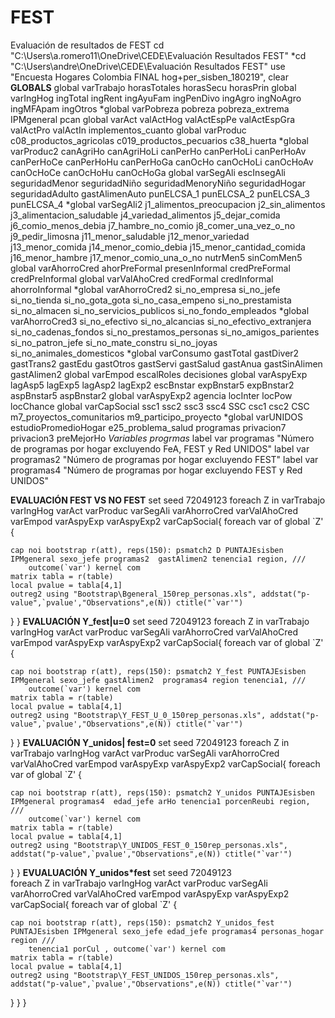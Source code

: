# FEST
Evaluación de resultados de FEST
cd "C:\Users\a.romero11\OneDrive\CEDE\Evaluación Resultados FEST\"
*cd "C:\Users\andre\OneDrive\CEDE\Evaluación Resultados FEST\"
use "Encuesta Hogares Colombia FINAL hog+per_sisben_180219", clear
**GLOBALS**
global varTrabajo horasTotales horasSecu horasPrin 
global varIngHog ingTotal ingRent ingAyuFam ingPenDivo ingAgro ingNoAgro ingMFApam ingOtros
*global varPobreza pobreza pobreza_extrema IPMgeneral pcan 
global varAct valActHog valActEspPe valActEspGra valActPro valActIn implementos_cuanto
global varProduc c08_productos_agricolas c019_productos_pecuarios  c38_huerta
*global varProduc2 canAgriHo canAgriHoLi canPerHo canPerHoLi canPerHoAv canPerHoCe canPerHoHu canPerHoGa canOcHo canOcHoLi canOcHoAv canOcHoCe canOcHoHu canOcHoGa 
global varSegAli escInsegAli seguridadMenor seguridadNiño seguridadMenoryNiño seguridadHogar seguridadAdulto gastAlimenAuto punELCSA_1 punELCSA_2 punELCSA_3 punELCSA_4
*global varSegAli2 j1_alimentos_preocupacion j2_sin_alimentos j3_alimentacion_saludable j4_variedad_alimentos j5_dejar_comida j6_comio_menos_debia j7_hambre_no_comio j8_comer_una_vez_o_no j9_pedir_limosna j11_menor_saludable j12_menor_variedad j13_menor_comida j14_menor_comio_debia j15_menor_cantidad_comida j16_menor_hambre j17_menor_comio_una_o_no nutrMen5 sinComMen5
global varAhorroCred ahorPreFormal presenInformal credPreFormal credPreInformal
global varValAhoCred  credFormal credInformal  ahorroInformal
*global varAhorroCred2 si_no_empresa si_no_jefe si_no_tienda si_no_gota_gota si_no_casa_empeno si_no_prestamista si_no_almacen si_no_servicios_publicos si_no_fondo_empleados
*global varAhorroCred3 si_no_efectivo si_no_alcancias si_no_efectivo_extranjera si_no_cadenas_fondos si_no_prestamos_personas si_no_amigos_parientes si_no_patron_jefe si_no_mate_constru si_no_joyas si_no_animales_domesticos
*global varConsumo gastTotal gastDiver2 gastTrans2 gastEdu gastOtros gastServi gastSalud gastAnua gastSinAlimen gastAlimen2
global varEmpod escalRoles decisiones
global varAspyExp lagAsp5 lagExp5 lagAsp2 lagExp2 escBnstar expBnstar5 expBnstar2 aspBnstar5 aspBnstar2 
global varAspyExp2 agencia locInter locPow locChance
global varCapSocial ssc1 ssc2 ssc3 ssc4 SSC csc1 csc2 CSC m7_proyectos_comunitarios m9_participo_proyecto
*global varUNIDOS  estudioPromedioHogar e25_problema_salud programas privacion7 privacion3 preMejorHo
*Variables progrmas*
label var programas "Número de programas por hogar excluyendo FeA, FEST y Red UNIDOS"
label var programas2 "Número de programas por hogar excluyendo FEST"
label var programas4 "Número de programas por hogar excluyendo FEST y Red UNIDOS"

**EVALUACIÓN FEST VS NO FEST**
set seed 72049123
	foreach Z in varTrabajo varIngHog varAct varProduc varSegAli varAhorroCred varValAhoCred varEmpod varAspyExp varAspyExp2 varCapSocial{
	foreach var of global `Z' {  

	cap noi bootstrap r(att), reps(150): psmatch2 D PUNTAJEsisben IPMgeneral sexo_jefe programas2  gastAlimen2 tenencia1 region, ///
		outcome(`var') kernel com
	matrix tabla = r(table)
	local pvalue = tabla[4,1]
	outreg2 using "Bootstrap\Bgeneral_150rep_personas.xls", addstat("p-value",`pvalue',"Observations",e(N)) ctitle("`var'")
}
}
**EVALUACIÓN Y_fest|u=0**
set seed 72049123
	foreach Z in varTrabajo varIngHog varAct varProduc varSegAli varAhorroCred varValAhoCred varEmpod varAspyExp varAspyExp2 varCapSocial{
	foreach var of global `Z' {  

	cap noi bootstrap r(att), reps(150): psmatch2 Y_fest PUNTAJEsisben IPMgeneral sexo_jefe gastAlimen2  programas4 region tenencia1, ///
		outcome(`var') kernel com
	matrix tabla = r(table)
	local pvalue = tabla[4,1]
	outreg2 using "Bootstrap\Y_FEST_U_0_150rep_personas.xls", addstat("p-value",`pvalue',"Observations",e(N)) ctitle("`var'")
}
}
**EVALUACIÓN Y_unidos| fest=0**
set seed 72049123
	foreach Z in varTrabajo varIngHog varAct varProduc varSegAli varAhorroCred varValAhoCred varEmpod varAspyExp varAspyExp2 varCapSocial{
	foreach var of global `Z' {  

	cap noi bootstrap r(att), reps(150): psmatch2 Y_unidos PUNTAJEsisben IPMgeneral programas4  edad_jefe arHo tenencia1 porcenReubi region, ///
		outcome(`var') kernel com
	matrix tabla = r(table)
	local pvalue = tabla[4,1]
	outreg2 using "Bootstrap\Y_UNIDOS_FEST_0_150rep_personas.xls", addstat("p-value",`pvalue',"Observations",e(N)) ctitle("`var'")
}
}
**EVUALUACIÓN Y_unidos*fest**
set seed 72049123	
	foreach Z in varTrabajo varIngHog varAct varProduc varSegAli varAhorroCred varValAhoCred varEmpod varAspyExp varAspyExp2 varCapSocial{
	foreach var of global `Z' {  

	cap noi bootstrap r(att), reps(150): psmatch2 Y_unidos_fest PUNTAJEsisben IPMgeneral sexo_jefe edad_jefe programas4 personas_hogar region ///
		tenencia1 porCul , outcome(`var') kernel com
	matrix tabla = r(table)
	local pvalue = tabla[4,1]
	outreg2 using "Bootstrap\Y_FEST_UNIDOS_150rep_personas.xls", addstat("p-value",`pvalue',"Observations",e(N)) ctitle("`var'")
}
}
}
